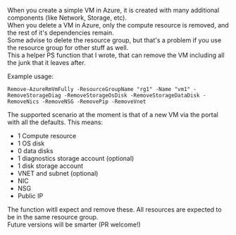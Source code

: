 When you create a simple VM in Azure, it is created with many additional components (like Network, Storage, etc).  
When you delete a VM in Azure, only the compute resource is removed, and the rest of it's dependencies remain.   
Some advise to delete the resource group, but that's a problem if you use the resource group for other stuff as well.  
This a helper PS function that I wrote, that can remove the VM including all the junk that it leaves after.

Example usage:

`Remove-AzureRmVmFully -ResourceGroupName "rg1" -Name "vm1" -RemoveStorageDiag -RemoveStorageOsDisk -RemoveStorageDataDisk -RemoveNics -RemoveNSG -RemovePip -RemoveVnet`

The supported scenario at the moment is that of a new VM via the portal with all the defaults. This means:

- 1 Compute resource
- 1 OS disk
- 0 data disks
- 1 diagnostics storage account (optional)
- 1 disk storage account
- VNET and subnet (optional)
- NIC
- NSG
- Public IP

The function witll expect and remove these. All resources are expected to be in the same resource group.  
Future versions will be smarter (PR welcome!)
